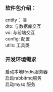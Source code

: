 ### 软件包介绍：
entity： 类  
    dto: 与数据库交互  
    vo: 与前端交互  
config: 配置  
utils: 工具类  
### 开发环境需求
启动本地Redis服务器  
启动rabbitmq服务  
启动mysql服务  

